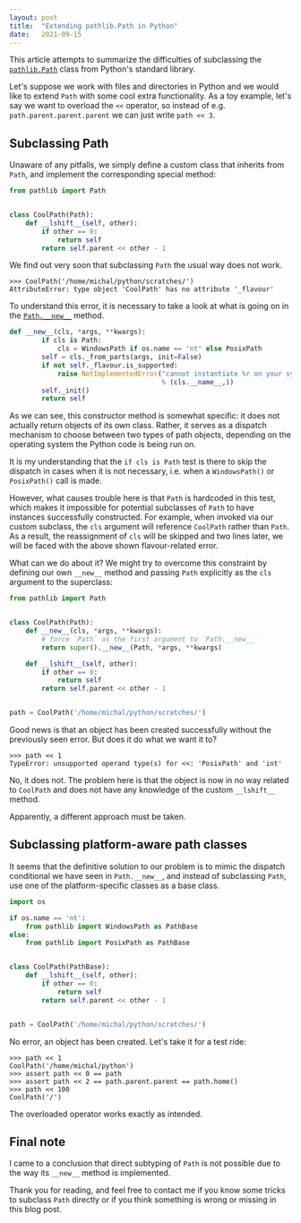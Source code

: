 ```yaml
---
layout: post
title:  "Extending pathlib.Path in Python"
date:   2021-09-15
---
```


This article attempts to summarize the difficulties of subclassing
the [`pathlib.Path`][path] class from Python's standard library.

Let's suppose we work with files and directories in Python and we would like
to extend `Path` with some cool extra functionality. As a toy example,
let's say we want to overload the `<<` operator, so instead of
e.g. `path.parent.parent.parent` we can just write `path << 3`.

## Subclassing Path

Unaware of any pitfalls, we simply define a custom class that inherits
from `Path`, and implement the corresponding special method:

```python
from pathlib import Path


class CoolPath(Path):
    def __lshift__(self, other):
        if other == 0:
            return self
        return self.parent << other - 1
```

We find out very soon that subclassing `Path` the usual way does not work.

```pycon
>>> CoolPath('/home/michal/python/scratches/')
AttributeError: type object 'CoolPath' has no attribute '_flavour'
```

To understand this error, it is necessary to take a look at what is going on in
the [`Path.__new__`][gh] method.

```python
def __new__(cls, *args, **kwargs):
        if cls is Path:
            cls = WindowsPath if os.name == 'nt' else PosixPath
        self = cls._from_parts(args, init=False)
        if not self._flavour.is_supported:
            raise NotImplementedError("cannot instantiate %r on your system"
                                      % (cls.__name__,))
        self._init()
        return self
```

As we can see, this constructor method is somewhat specific:
it does not actually return objects of its own class.
Rather, it serves as a dispatch mechanism to choose between two
types of path objects, depending on the operating system the Python
code is being run on.

It is my understanding that the `if cls is Path` test
is there to skip the dispatch in cases when it is not necessary,
i.e. when a `WindowsPath()` or `PosixPath()` call is made.

However, what causes trouble here is that `Path` is hardcoded in this test,
which makes it impossible for potential subclasses of `Path` to have
instances successfully constructed.
For example, when invoked via our custom subclass, the `cls` argument
will reference `CoolPath` rather than `Path`.
As a result, the reassignment of `cls` will be skipped and two lines later,
we will be faced with the above shown flavour-related error.

What can we do about it? We might try to overcome this constraint by
defining our own `__new__` method and passing `Path` explicitly as
the `cls` argument to the superclass:

```python
from pathlib import Path


class CoolPath(Path):
    def __new__(cls, *args, **kwargs):
        # force `Path` as the first argument to `Path.__new__`
        return super().__new__(Path, *args, **kwargs)

    def __lshift__(self, other):
        if other == 0:
            return self
        return self.parent << other - 1


path = CoolPath('/home/michal/python/scratches/')
```

Good news is that an object has been created successfully without the
previously seen error. But does it do what we want it to?

```pycon
>>> path << 1
TypeError: unsupported operand type(s) for <<: 'PosixPath' and 'int'
```

No, it does not. The problem here is that the object is now in no way related
to `CoolPath` and does not have any knowledge of the custom `__lshift__` method.

Apparently, a different approach must be taken.

## Subclassing platform-aware path classes

It seems that the definitive solution to our problem is to mimic
the dispatch conditional we have seen in `Path.__new__`,
and instead of subclassing `Path`, use one of the platform-specific classes
as a base class.

```python
import os

if os.name == 'nt':
    from pathlib import WindowsPath as PathBase
else:
    from pathlib import PosixPath as PathBase


class CoolPath(PathBase):
    def __lshift__(self, other):
        if other == 0:
            return self
        return self.parent << other - 1


path = CoolPath('/home/michal/python/scratches/')
```

No error, an object has been created. Let's take it for a test ride:

```pycon
>>> path << 1
CoolPath('/home/michal/python')
>>> assert path << 0 == path
>>> assert path << 2 == path.parent.parent == path.home()
>>> path << 100
CoolPath('/')
```

The overloaded operator works exactly as intended.

## Final note

I came to a conclusion that direct subtyping of `Path` is not possible due to
the way its `__new__` method is implemented.

Thank you for reading, and feel free to contact me if you know some tricks to
subclass `Path` directly or if you think something is wrong or missing
in this blog post.

[path]: https://docs.python.org/3/library/pathlib.html#pathlib.Path
[gh]: https://github.com/python/cpython/blob/v3.9.7/Lib/pathlib.py#L1079
